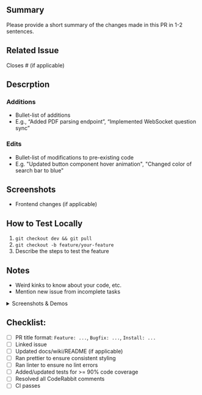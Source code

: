 ## Summary
Please provide a short summary of the changes made in this PR in 1-2 sentences.

## Related Issue
Closes #<issue-number> (if applicable)

## Descrption
### Additions
- Bullet-list of additions
- E.g., “Added PDF parsing endpoint”, “Implemented WebSocket question sync”
### Edits
- Bullet-list of modifications to pre-existing code
- E.g. "Updated button component hover animation", "Changed color of search bar to blue"

## Screenshots 
- Frontend changes (if applicable)

## How to Test Locally
1. `git checkout dev && git pull`
2. `git checkout -b feature/your-feature`
3. Describe the steps to test the feature

## Notes
- Weird kinks to know about your code, etc.
- Mention new issue from incomplete tasks 

<details>
  <summary>Screenshots & Demos</summary>

</details>

## Checklist:

- [ ] PR title format: `Feature: ...`, `Bugfix: ...`, `Install: ...`
- [ ] Linked issue
- [ ] Updated docs/wiki/README (if applicable)
- [ ] Ran prettier to ensure consistent styling
- [ ] Ran linter to ensure no lint errors
- [ ] Added/updated tests for >= 90% code coverage
- [ ] Resolved all CodeRabbit comments
- [ ] CI passes